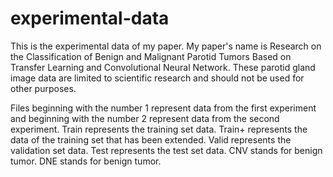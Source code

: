 # experimental-data
This is the experimental data of my paper. My paper's name is Research on the Classification of Benign and Malignant Parotid Tumors Based on Transfer Learning and Convolutional Neural Network.
These parotid gland image data are limited to scientific research and should not be used for other purposes.

Files beginning with the number 1 represent data from the first experiment and beginning with the number 2 represent data from the second experiment. 
Train represents the training set data. 
Train+ represents the data of the training set that has been extended.
Valid represents the validation set data.
Test represents the test set data.
CNV stands for benign tumor.
DNE stands for benign tumor.

